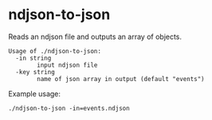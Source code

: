 # ndjson-to-json

Reads an ndjson file and outputs an array of objects.

```
Usage of ./ndjson-to-json:
  -in string
        input ndjson file
  -key string
        name of json array in output (default "events")
```

Example usage:

```
./ndjson-to-json -in=events.ndjson
```
